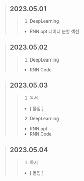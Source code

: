 > ## 2023.05.01
> > 1. DeepLearning
> >   - RNN ppt 데이터 분할 섹션

> ## 2023.05.02
> > 1. DeepLearning
> >   - RNN Code

> ## 2023.05.03
> > 1. 독서
> >   - [ 몰입 ]
> > 2. DeepLearning
> >   - RNN ppt
> >   - RNN Code

> ## 2023.05.04
> > 1. 독서
> >   - [ 몰입 ]
